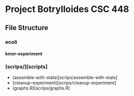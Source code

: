 # Project Botrylloides CSC 448


## File Structure

### ecoli

#### kmer-experiment

### (scrips/)[scripts]

 - (assemble-with-stats)[scrips/assemble-with-stats]
 - (cleanup-experiment)[scrips/cleanup-experiment]
 - (graphs.R)[scrips/graphs.R]
